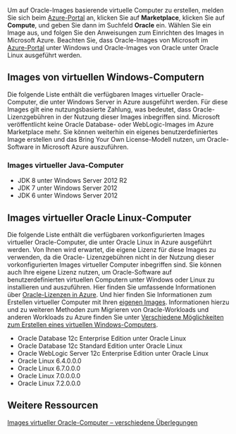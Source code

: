 


Um auf Oracle-Images basierende virtuelle Computer zu erstellen, melden Sie sich beim [Azure-Portal](https://portal.azure.com/) an, klicken Sie auf **Marketplace**, klicken Sie auf **Compute**, und geben Sie dann im Suchfeld **Oracle** ein. Wählen Sie ein Image aus, und folgen Sie den Anweisungen zum Einrichten des Images in Microsoft Azure. Beachten Sie, dass Oracle-Images von Microsoft im [Azure-Portal](https://portal.azure.com/) unter Windows und Oracle-Images von Oracle unter Oracle Linux ausgeführt werden.

## <a name="windows-based-virtual-machine-images"></a>Images von virtuellen Windows-Computern
Die folgende Liste enthält die verfügbaren Images virtueller Oracle-Computer, die unter Windows Server in Azure ausgeführt werden. Für diese Images gilt eine nutzungsbasierte Zahlung, was bedeutet, dass Oracle-Lizenzgebühren in der Nutzung dieser Images inbegriffen sind. Microsoft veröffentlicht keine Oracle Database- oder WebLogic-Images im Azure Marketplace mehr.  Sie können weiterhin ein eigenes benutzerdefiniertes Image erstellen und das Bring Your Own License-Modell nutzen, um Oracle-Software in Microsoft Azure auszuführen. 

### <a name="java-virtual-machine-images"></a>Images virtueller Java-Computer
* JDK 8 unter Windows Server 2012 R2
* JDK 7 unter Windows Server 2012
* JDK 6 unter Windows Server 2012

## <a name="oracle-linux-virtual-machine-images"></a>Images virtueller Oracle Linux-Computer
Die folgende Liste enthält die verfügbaren vorkonfigurierten Images virtueller Oracle-Computer, die unter Oracle Linux in Azure ausgeführt werden. Von Ihnen wird erwartet, die eigene Lizenz für diese Images zu verwenden, da die Oracle- Lizenzgebühren nicht in der Nutzung dieser vorkonfigurierten Images virtueller Computer inbegriffen sind. Sie können auch Ihre eigene Lizenz nutzen, um Oracle-Software auf benutzerdefinierten virtuellen Computern unter Windows oder Linux zu installieren und auszuführen. Hier finden Sie umfassende Informationen über [Oracle-Lizenzen in Azure](http://www.oracle.com/technetwork/topics/cloud/faq-1963009.html#support). Und hier finden Sie Informationen zum Erstellen virtueller Computer mit Ihren [eigenen Images](../articles/virtual-machines/windows/classic/createupload-vhd.md?toc=%2fazure%2fvirtual-machines%2fwindows%2fclassic%2ftoc.json). Informationen hierzu und zu weiteren Methoden zum Migrieren von Oracle-Workloads und anderen Workloads zu Azure finden Sie unter [Verschiedene Möglichkeiten zum Erstellen eines virtuellen Windows-Computers](../articles/virtual-machines/windows/creation-choices.md?toc=%2fazure%2fvirtual-machines%2fwindows%2ftoc.json).

* Oracle Database 12c Enterprise Edition unter Oracle Linux
* Oracle Database 12c Standard Edition unter Oracle Linux
* Oracle WebLogic Server 12c Enterprise Edition unter Oracle Linux
* Oracle Linux 6.4.0.0.0
* Oracle Linux 6.7.0.0.0
* Oracle Linux 7.0.0.0.0
* Oracle Linux 7.2.0.0.0

## <a name="additional-resources"></a>Weitere Ressourcen
[Images virtueller Oracle-Computer – verschiedene Überlegungen](#miscellaneous-considerations-for-oracle-virtual-machine-images-new-article)

